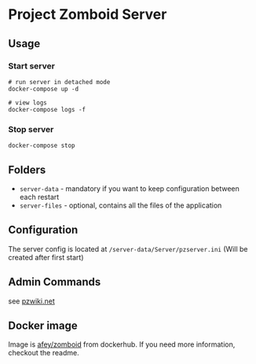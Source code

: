 # Project Zomboid Server

## Usage

### Start server
```shell
# run server in detached mode
docker-compose up -d

# view logs
docker-compose logs -f
```

### Stop server
```shell
docker-compose stop
```

## Folders
- `server-data` - mandatory if you want to keep configuration between each restart
- `server-files` - optional, contains all the files of the application

## Configuration
The server config is located at `/server-data/Server/pzserver.ini` (Will be created after first start)

## Admin Commands
see [pzwiki.net](https://pzwiki.net/wiki/Dedicated_Server#Admin_Commands)


## Docker image
Image is [afey/zomboid](https://hub.docker.com/r/afey/zomboid) from dockerhub. 
If you need more information, checkout the readme.
